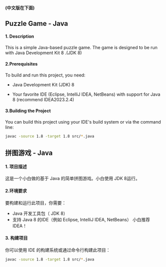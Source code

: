 **(中文版在下面)**

## Puzzle Game - Java

#### 1. Description

This is a simple Java-based puzzle game. The game is designed to be  run with Java Development Kit 8 .(JDK 8)

#### 2.Prerequisites

To build and run this project, you need: 

* Java Development Kit (JDK) 8

* Your favorite IDE (Eclipse, IntelliJ IDEA, NetBeans) with support for Java 8 (recommend IDEA2023.2.4)

#### 3.Building the Project

You can build this project using your IDE's build system or via the command line: 

```bash javac -source 1.8 -target 1.8 src/*.java
javac -source 1.8 -target 1.8 src/*.java
```

## 拼图游戏 - Java

#### 1. 项目描述

这是一个小白做的基于 Java 的简单拼图游戏。小白使用 JDK 8运行。

#### 2.环境要求

要构建和运行此项目，你需要：

- Java 开发工具包（ JDK 8）
- 支持 Java 8 的IDE（例如 Eclipse, IntelliJ IDEA, NetBeans）
  小白推荐IDEA！

#### 3. 构建项目

你可以使用 IDE 的构建系统或通过命令行构建此项目：

```bash
javac -source 1.8 -target 1.8 src/*.java

